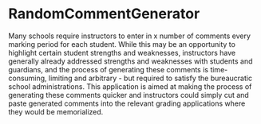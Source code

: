 # RandomCommentGenerator
Many schools require instructors to enter in x number of comments every marking period for each student.  While this may be an opportunity to highlight certain student strengths and weaknesses, instructors have generally already addressed strengths and weaknesses with students and guardians, and the process of generating these comments is time-consuming, limiting and arbitrary - but required to satisfy the bureaucratic school administrations.  This application is aimed at making the process of generating these comments quicker and instructors could simply cut and paste generated comments into the relevant grading applications where they would be memorialized.
